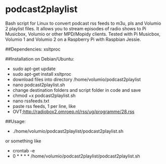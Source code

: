 # podcast2playlist
Bash script for Linux to convert podcast rss feeds to m3u, pls and Volumio 2 playlist files. It allows you to stream episodes of radio shows to Pi Musicbox, Volumio or other MPD/Mopidy clients. Tested with Pi Musicbox, Volumio 1 and Volumio 2 on a Raspberry Pi with Raspbian Jessie.

##Dependencies:
xsltproc

##Installation on Debian/Ubuntu:
- sudo apt-get update
- sudo apt-get install xsltproc
- download files into directory /home/volumio/podcast2playlist
- nano podcast2playlist.sh
- change destination folders and script folder in code and save
- chmod +x podcast2playlist.sh
- nano rssfeeds.txt
- paste rss feeds, 1 per line, like 
- OVT;http://radiobox2.omroep.nl/rss/ug/programme/28.rss
  
##Usage:
- ./home/volumio/podcast2playlist/podcast2playlist.sh

or something like

- crontab -e
- 0 * * * * /home/volumio/podcast2playlist/podcast2playlist.sh
  

